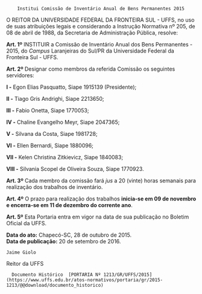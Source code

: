         Institui Comissão de Inventário Anual de Bens Permanentes 2015  

O REITOR DA UNIVERSIDADE FEDERAL DA FRONTEIRA SUL - UFFS, no uso de suas atribuições legais e considerando a Instrução Normativa nº 205, de 08 de abril de 1988, da Secretaria de Administração Pública, resolve:

 **Art. 1º** INSTITUIR a Comissão de Inventário Anual dos Bens Permanentes - 2015, do *Campus* Laranjeiras do Sul/PR da Universidade Federal da Fronteira Sul - UFFS.

 **Art. 2º** Designar como membros da referida Comissão os seguintes servidores:

 **I -** Egon Elias Pasquatto, Siape 1915139 (Presidente);

 **II -** Tiago Gris Andrighi, Siape 2213650;

 **III -** Fabio Onetta, Siape 1770053;

 **IV -** Chaline Evangelho Meyr, Siape 2047365;

 **V -** Silvana da Costa, Siape 1981728;

 **VI -** Ellen Bernardi, Siape 1880096;

 **VII -** Kelen Christina Zitkievicz, Siape 1840083;

 **VIII -** Silvania Scopel de Oliveira Souza, Siape 1770923.

 **Art. 3º** Cada membro da comissão fará *jus* a 20 (vinte) horas semanais para realização dos trabalhos de inventário.

 **Art. 4º** O prazo para realização dos trabalhos **inicia-se em 09 de novembro e encerra-se em 11 de dezembro do corrente ano**.

 **Art. 5º** Esta Portaria entra em vigor na data de sua publicação no Boletim Oficial da UFFS.

  

   **Data do ato:** Chapecó-SC, 28 de outubro de 2015.   
 **Data de publicação:**  20 de setembro de 2016. 

    Jaime Giolo   
 Reitor da UFFS 

      Documento Histórico  [PORTARIA Nº 1213/GR/UFFS/2015](https://www.uffs.edu.br/atos-normativos/portaria/gr/2015-1213/@@download/documento_historico)     
      